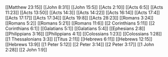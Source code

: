 [[Matthew 23:15]]
[[John 8:31]]
[[John 15:5]]
[[Acts 2:10]]
[[Acts 6:5]]
[[Acts 11:23]]
[[Acts 13:50]]
[[Acts 14:3]]
[[Acts 14:22]]
[[Acts 16:14]]
[[Acts 17:4]]
[[Acts 17:17]]
[[Acts 17:34]]
[[Acts 19:8]]
[[Acts 28:23]]
[[Romans 3:24]]
[[Romans 5:2]]
[[Romans 5:21]]
[[Romans 11:6]]
[[2 Corinthians 5:11]]
[[2 Corinthians 6:1]]
[[Galatians 5:1]]
[[Galatians 5:4]]
[[Ephesians 2:8]]
[[Philippians 3:16]]
[[Philippians 4:1]]
[[Colossians 1:23]]
[[Colossians 1:28]]
[[1 Thessalonians 3:3]]
[[Titus 2:11]]
[[Hebrews 6:11]]
[[Hebrews 12:15]]
[[Hebrews 13:9]]
[[1 Peter 5:12]]
[[2 Peter 3:14]]
[[2 Peter 3:17]]
[[1 John 2:28]]
[[2 John 1:9]]
